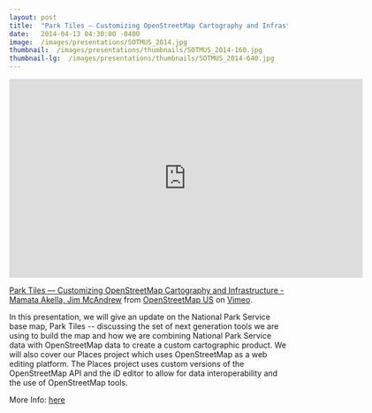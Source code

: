 ```yaml
---
layout: post
title:  "Park Tiles — Customizing OpenStreetMap Cartography and Infrastructure"
date:   2014-04-13 04:30:00 -0400
image:  /images/presentations/SOTMUS_2014.jpg
thumbnail:  /images/presentations/thumbnails/SOTMUS_2014-160.jpg
thumbnail-lg:  /images/presentations/thumbnails/SOTMUS_2014-640.jpg
---
```


<iframe src="https://player.vimeo.com/video/91926116" width="640" height="360" frameborder="0" webkitallowfullscreen mozallowfullscreen allowfullscreen></iframe>
<p><a href="https://vimeo.com/91926116">Park Tiles — Customizing OpenStreetMap Cartography and Infrastructure - Mamata Akella, Jim McAndrew</a> from <a href="https://vimeo.com/openstreetmapus">OpenStreetMap US</a> on <a href="https://vimeo.com">Vimeo</a>.</p>

In this presentation, we will give an update on the National Park Service base map, Park Tiles -- discussing the set of next generation tools we are using to build the map and how we are combining National Park Service data with OpenStreetMap data to create a custom cartographic product. We will also cover our Places project which uses OpenStreetMap as a web editing platform. The Places project uses custom versions of the OpenStreetMap API and the iD editor to allow for data interoperability and the use of OpenStreetMap tools.

More Info: [here](http://stateofthemap.us/2014/session/park-tiles/)
